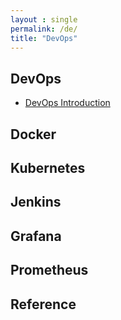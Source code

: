 ```yaml
---
layout : single
permalink: /de/
title: "DevOps"
---
```


## DevOps

* [DevOps Introduction](/devops-introduction)

## Docker

## Kubernetes

## Jenkins

## Grafana

## Prometheus

## Reference
